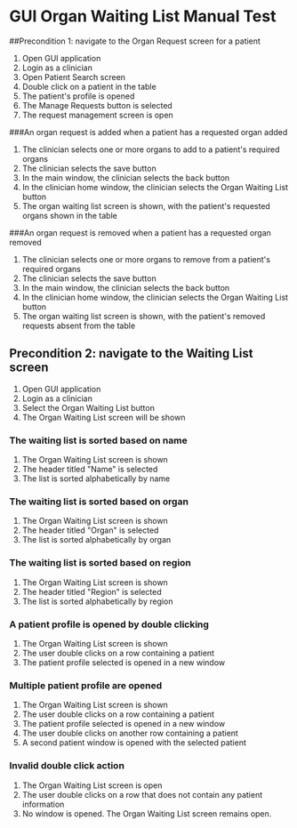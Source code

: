 # GUI Organ Waiting List Manual Test

##Precondition 1: navigate to the Organ Request screen for a patient
1. Open GUI application
2. Login as a clinician
3. Open Patient Search screen
4. Double click on a patient in the table
5. The patient's profile is opened
6. The Manage Requests button is selected
7. The request management screen is open

###An organ request is added when a patient has a requested organ added
1. The clinician selects one or more organs to add to a patient's required organs
2. The clinician selects the save button
3. In the main window, the clinician selects the back button
4. In the clinician home window, the clinician selects the Organ Waiting List button
5. The organ waiting list screen is shown, with the patient's requested organs shown in the table

###An organ request is removed when a patient has a requested organ removed
1. The clinician selects one or more organs to remove from a patient's required organs
2. The clinician selects the save button
3. In the main window, the clinician selects the back button
4. In the clinician home window, the clinician selects the Organ Waiting List button
5. The organ waiting list screen is shown, with the patient's removed requests absent from the table

## Precondition 2: navigate to the Waiting List screen

1. Open GUI application
2. Login as a clinician
3. Select the Organ Waiting List button
4. The Organ Waiting List screen will be shown

### The waiting list is sorted based on name

1. The Organ Waiting List screen is shown
2. The header titled "Name" is selected
3. The list is sorted alphabetically by name

### The waiting list is sorted based on organ

1. The Organ Waiting List screen is shown
2. The header titled "Organ" is selected
3. The list is sorted alphabetically by organ

### The waiting list is sorted based on region

1. The Organ Waiting List screen is shown
2. The header titled "Region" is selected
3. The list is sorted alphabetically by region

### A patient profile is opened by double clicking

1. The Organ Waiting List screen is shown
2. The user double clicks on a row containing a patient
3. The patient profile selected is opened in a new window

### Multiple patient profile are opened

1. The Organ Waiting List screen is shown
2. The user double clicks on a row containing a patient
3. The patient profile selected is opened in a new window
4. The user double clicks on another row containing a patient
5. A second patient window is opened with the selected patient

### Invalid double click action

1. The Organ Waiting List screen is open
2. The user double clicks on a row that does not contain any patient information
3. No window is opened. The Organ Waiting List screen remains open.